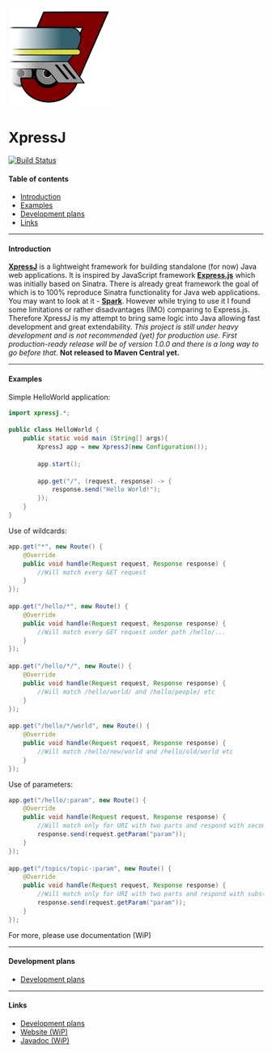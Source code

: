 ![XpressJ](https://raw.githubusercontent.com/akamensky/XpressJ/master/graphics/xpressj-200x200.png)
# XpressJ

[![Build Status](https://travis-ci.org/akamensky/XpressJ.svg?branch=master)](https://travis-ci.org/akamensky/XpressJ)

#### Table of contents
- [Introduction](#introduction)
- [Examples](#examples)
- [Development plans](#development-plans)
- [Links](#links)

---
#### Introduction
[__XpressJ__](https://github.com/akamensky/XpressJ) is a lightweight framework for building standalone (for now) Java web applications. It is inspired by JavaScript framework [__Express.js__](https://github.com/visionmedia/express) which was initially based on Sinatra. There is already great framework the goal of which is to 100% reproduce Sinatra functionality for Java web applications. You may want to look at it - [__Spark__](https://github.com/perwendel/spark). However while trying to use it I found some limitations or rather disadvantages (IMO) comparing to Express.js. Therefore XpressJ is my attempt to bring same logic into Java allowing fast development and great extendability. _This project is still under heavy development and is not recommended (yet) for production use. First production-ready release will be of version 1.0.0 and there is a long way to go before that._ __Not released to Maven Central yet.__

---
#### Examples
Simple HelloWorld application:
```java
import xpressj.*;

public class HelloWorld {
    public static void main (String[] args){
        XpressJ app = new XpressJ(new Configuration());

        app.start();

        app.get("/", (request, response) -> {
            response.send("Hello World!");
        });
    }
}
```
Use of wildcards:
```java
app.get("*", new Route() {
    @Override
    public void handle(Request request, Response response) {
        //Will match every GET request
    }
});

app.get("/hello/*", new Route() {
    @Override
    public void handle(Request request, Response response) {
        //Will match every GET request under path /hello/...
    }
});

app.get("/hello/*/", new Route() {
    @Override
    public void handle(Request request, Response response) {
        //Will match /hello/world/ and /hello/people/ etc
    }
});

app.get("/hello/*/world", new Route() {
    @Override
    public void handle(Request request, Response response) {
        //Will match /hello/new/world and /hello/old/world etc
    }
});
```
Use of parameters:
```java
app.get("/hello/:param", new Route() {
    @Override
    public void handle(Request request, Response response) {
        //Will match only for URI with two parts and respond with second part
        response.send(request.getParam("param"));
    }
});

app.get("/topics/topic-:param", new Route() {
    @Override
    public void handle(Request request, Response response) {
        //Will match only for URI with two parts and respond with substitution for :param
        response.send(request.getParam("param"));
    }
});
```
For more, please use documentation (WiP)

---
#### Development plans
- [Development plans](https://trello.com/b/07AvGeym/xpressj)

---
#### Links
- [Development plans](https://trello.com/b/07AvGeym/xpressj)
- [Website (WiP)](http://xpressj.com/)
- [Javadoc (WiP)](http://xpressj.com/javadoc)
